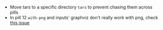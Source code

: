 * Move tars to a specific directory `tars` to prevent chasing them across pills
* In pill 12 `with-png` and inputs' graphviz don't really work with png, check [this issue](https://github.com/NixOS/nix-pills/issues/107)
